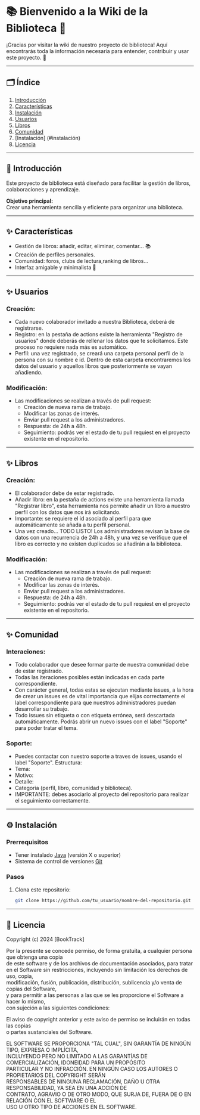 # 📚 Bienvenido a la Wiki de la Biblioteca 📖

¡Gracias por visitar la wiki de nuestro proyecto de biblioteca! Aquí encontrarás toda la información necesaria para entender, contribuir y usar este proyecto. 🌟  

---

## 🗂️ Índice  
1. [Introducción](#introducción)  
2. [Características](#características)  
3. [Instalación](#instalación)  
4. [Usuarios](#usuarios)  
5. [Libros](#Libros)  
6. [Comunidad](#comunidad)
7. [Instalación] (#instalación) 
8. [Licencia](#licencia)  

---

## 📝 Introducción  

Este proyecto de biblioteca está diseñado para facilitar la gestión de libros, colaboraciones y aprendizaje. 

**Objetivo principal:**  
Crear una herramienta sencilla y eficiente para organizar una biblioteca.  

---

## ✨ Características  

- Gestión de libros: añadir, editar, eliminar, comentar... 📚  
- Creación de perfiles personales.
- Comunidad: foros, clubs de lectura,ranking de libros...
- Interfaz amigable y minimalista 🎨  
 

---

## ✨ Usuarios 

 ### Creación: 
 - Cada nuevo colaborador invitado a nuestra Biblioteca, deberá de registrarse.
 - Registro: en la pestaña de actions existe la herramienta "Registro de  usuarios" donde deberás de rellenar los datos que te solicitamos. Este proceso no requiere nada más es automático.
 - Perfil: una vez registrado, se creará una carpeta personal perfil de la persona con su nombre e id. Dentro de esta carpeta encontraremos los datos del usuario y aquellos libros que posteriormente se vayan añadiendo.

 ### Modificación:
 - Las modificaciones se realizan a través de pull request:
   - Creación de nueva rama de trabajo.
   - Modificar las zonas de interés.
   - Enviar pull request a los administradores.
   - Respuesta: de 24h a 48h.
   - Seguimiento: podrás ver el estado de tu pull requiest en el proyecto existente en el repositorio.
  
 ---

## ✨ Libros 

 ### Creación: 
 - El colaborador debe de estar registrado.
 - Añadir libro: en la pestaña de actions existe una herramienta llamada "Registrar libro", esta herramienta nos permite añadir un libro a nuestro perfil con los datos que nos irá solicitando.
 - Importante: se requiere el id asociado al perfil para que automáticamente se añada a tu perfil personal.
 - Una vez creado... TODO LISTO! Los administradores revisan la base de datos con una recurrencia de 24h a 48h, y una vez se verifique que el libro es correcto y no existen duplicados se añadirán a la biblioteca.
   
 ### Modificación:
 - Las modificaciones se realizan a través de pull request:
   - Creación de nueva rama de trabajo.
   - Modificar las zonas de interés.
   - Enviar pull request a los administradores.
   - Respuesta: de 24h a 48h.
   - Seguimiento: podrás ver el estado de tu pull requiest en el proyecto existente en el repositorio.
  
 ---

 ## ✨ Comunidad 

 ### Interaciones: 
 - Todo colaborador que desee formar parte de nuestra comunidad debe de estar registrado.
 - Todas las iteraciones posibles están indicadas en cada parte correspondiente.
 - Con carácter general, todas estas se ejecutan mediante issues, a la hora de crear un issues es de vital importancia que elijas correctamente el label correspondiente para que nuestros administradores puedan desarrollar su trabajo.
 - Todo issues sin etiqueta o con etiqueta errónea, será descartada automáticamente. Podrás abrir un nuevo issues con el label "Soporte" para poder tratar el tema.

### Soporte: 
 - Puedes contactar con nuestro soporte a traves de issues, usando el label "Soporte". Estructura:
  - Tema:
  - Motivo:
  - Detalle:
  - Categoria (perfil, libro, comunidad y biblioteca).
  - IMPORTANTE: debes asociarlo al proyecto del repositorio para realizar el seguimiento correctamente.

 ---

## ⚙️ Instalación  

### Prerrequisitos  
- Tener instalado [Java](https://www.java.com/) (versión X o superior)  
- Sistema de control de versiones [Git](https://git-scm.com/)  

### Pasos  
1. Clona este repositorio:  
   ```bash  
   git clone https://github.com/tu_usuario/nombre-del-repositorio.git


----

## 🪪 Licencia 

Copyright (c) 2024 [BookTrack]  

Por la presente se concede permiso, de forma gratuita, a cualquier persona que obtenga una copia  
de este software y de los archivos de documentación asociados, para tratar  
en el Software sin restricciones, incluyendo sin limitación los derechos de uso, copia,  
modificación, fusión, publicación, distribución, sublicencia y/o venta de copias del Software,  
y para permitir a las personas a las que se les proporcione el Software a hacer lo mismo,  
con sujeción a las siguientes condiciones:  

El aviso de copyright anterior y este aviso de permiso se incluirán en todas las copias  
o partes sustanciales del Software.  

EL SOFTWARE SE PROPORCIONA "TAL CUAL", SIN GARANTÍA DE NINGÚN TIPO, EXPRESA O IMPLÍCITA,  
INCLUYENDO PERO NO LIMITADO A LAS GARANTÍAS DE COMERCIALIZACIÓN, IDONEIDAD PARA UN PROPÓSITO  
PARTICULAR Y NO INFRACCIÓN. EN NINGÚN CASO LOS AUTORES O PROPIETARIOS DEL COPYRIGHT SERÁN  
RESPONSABLES DE NINGUNA RECLAMACIÓN, DAÑO U OTRA RESPONSABILIDAD, YA SEA EN UNA ACCIÓN DE  
CONTRATO, AGRAVIO O DE OTRO MODO, QUE SURJA DE, FUERA DE O EN RELACIÓN CON EL SOFTWARE O EL  
USO U OTRO TIPO DE ACCIONES EN EL SOFTWARE.  

